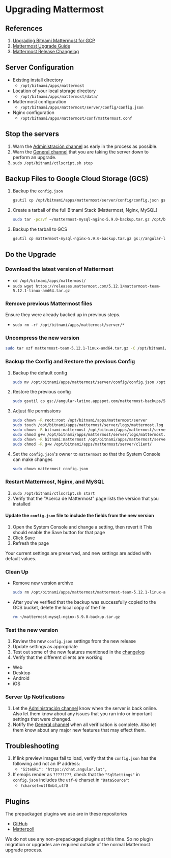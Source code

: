 # Upgrading Mattermost

## References
1. [Upgrading Bitnami Mattermost for GCP](https://docs.bitnami.com/google/apps/mattermost/administration/upgrade/)
1. [Mattermost Upgrade Guide](https://docs.mattermost.com/administration/upgrade.html)
1. [Mattermost Release Changelog](https://docs.mattermost.com/administration/changelog.html)

## Server Configuration

- Existing install directory
  - `/opt/bitnami/apps/mattermost`
- Location of your local storage directory
  - `/opt/bitnami/apps/mattermost/data/`
- Mattermost configuration
  - `/opt/bitnami/apps/mattermost/server/config/config.json`
- Nginx configuration
  - `/opt/bitnami/apps/mattermost/conf/mattermost.conf`

## Stop the servers

1. Warn the [Administración channel](https://chat.angular.lat/default/channels/administracin) as
  early in the process as possible.
1. Warn the [General channel](https://chat.angular.lat/default/channels/town-square) that you are
  taking the server down to perform an upgrade.
1. `sudo /opt/bitnami/ctlscript.sh stop`

## Backup Files to Google Cloud Storage (GCS)

1. Backup the `config.json`
    ```bash
    gsutil cp /opt/bitnami/apps/mattermost/server/config/config.json gs://angular-latino.appspot.com/mattermost-backups/5.9.0/
    ```
1. Create a tarball of the full Bitnami Stack (Mattermost, Nginx, MySQL)
    ```bash
    sudo tar -pczvf ~/mattermost-mysql-nginx-5.9.0-backup.tar.gz /opt/bitnami
    ```
1. Backup the tarball to GCS
    ```bash
    gsutil cp mattermost-mysql-nginx-5.9.0-backup.tar.gz gs://angular-latino.appspot.com/mattermost-backups/5.9.0/
    ```

## Do the Upgrade

### Download the latest version of Mattermost

- `cd /opt/bitnami/apps/mattermost/`
- `sudo wget https://releases.mattermost.com/5.12.1/mattermost-team-5.12.1-linux-amd64.tar.gz`

### Remove previous Mattermost files
Ensure they were already backed up in previous steps.

- `sudo rm -rf /opt/bitnami/apps/mattermost/server/*`

### Uncompress the new version

```bash
sudo tar xzf mattermost-team-5.12.1-linux-amd64.tar.gz -C /opt/bitnami/apps/mattermost/server --strip-components=1
```

### Backup the Config and Restore the previous Config

1. Backup the default config
    ```bash
    sudo mv /opt/bitnami/apps/mattermost/server/config/config.json /opt/bitnami/apps/mattermost/server/config/default.json
    ```
1. Restore the previous config
    ```bash
    sudo gsutil cp gs://angular-latino.appspot.com/mattermost-backups/5.9.0/config.json config.json
    ```
1. Adjust file permissions
    ```bash
    sudo chown -R root:root /opt/bitnami/apps/mattermost/server
    sudo touch /opt/bitnami/apps/mattermost/server/logs/mattermost.log
    sudo chown -R bitnami:mattermost /opt/bitnami/apps/mattermost/server/logs
    sudo chmod g+w /opt/bitnami/apps/mattermost/server/logs/mattermost.log
    sudo chown -R bitnami:mattermost /opt/bitnami/apps/mattermost/server/client/
    sudo chmod -R g+w /opt/bitnami/apps/mattermost/server/client/
    ```
1. Set the `config.json`'s owner to `mattermost` so that the System Console can make changes
    ```bash
    sudo chown mattermost config.json
    ```

### Restart Mattermost, Nginx, and MySQL

1. `sudo /opt/bitnami/ctlscript.sh start`
1. Verify that the "Acerca de Mattermost" page lists the version that you installed

#### Update the `config.json` file to include the fields from the new version

1. Open the System Console and change a setting, then revert it
  This should enable the Save button for that page
1. Click Save
1. Refresh the page

Your current settings are preserved, and new settings are added with default values.

### Clean Up

- Remove new version archive
    ```bash
    sudo rm /opt/bitnami/apps/mattermost/mattermost-team-5.12.1-linux-amd64.tar.gz
    ```
- After you've verified that the backup was successfully copied to the GCS bucket, delete the local
  copy of the file
    ```bash
    rm ~/mattermost-mysql-nginx-5.9.0-backup.tar.gz
    ```

### Test the new version

1. Review the new `config.json` settings from the new release
1. Update settings as appropriate
1. Test out some of the new features mentioned in the
  [changelog](https://docs.mattermost.com/administration/changelog.html)
1. Verify that the different clients are working
  - Web
  - Desktop
  - Android
  - iOS

### Server Up Notifications

1. Let the [Administración channel](https://chat.angular.lat/default/channels/administracin) know
  when the server is back online. Also let them know about any issues that you ran into or important
  settings that were changed.
1. Notify the [General channel](https://chat.angular.lat/default/channels/town-square) when all
  verification is complete. Also let them know about any major new features that may effect them.


## Troubleshooting

1. If link preview images fail to load, verify that the `config.json` has the following and not an
  IP address:
    - `"SiteURL": "https://chat.angular.lat",`
1. If emojis render as `????????`, check that the `"SqlSettings"` in `config.json` includes
  the `utf-8` charset in `"DataSource"`:
    - `?charset=utf8mb4,utf8`


## Plugins

The prepackaged plugins we use are in these repositories
- [GitHub](https://github.com/mattermost/mattermost-plugin-github/releases)
- [Matterpoll](https://github.com/matterpoll/matterpoll/releases)

We do not use any non-prepackaged plugins at this time. So no plugin migration or upgrades are
required outside of the normal Mattermost upgrade process.
